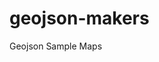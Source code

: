 geojson-makers
==============

Geojson Sample Maps

<script src="https://embed.github.com/view/geojson/formagg1o/geojson-makers/master/Ireland.geojson">
</script>
